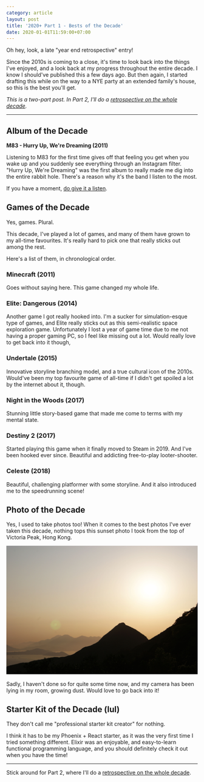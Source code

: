 ```yaml
---
category: article
layout: post
title: '2020+ Part 1 - Bests of the Decade'
date: 2020-01-01T11:59:00+07:00
---
```


Oh hey, look, a late "year end retrospective" entry!

Since the 2010s is coming to a close, it's time to look back into the things I've enjoyed, and a look back at my progress throughout the entire decade. I know I should've published this a few days ago. But then again, I started drafting this while on the way to a NYE party at an extended family's house, so this is the best you'll get.

_This is a two-part post. In Part 2, I'll do a [retrospective on the whole decade](/posts/2020/01/01/2020plus-part-2-an-entire-decades-retrospective/)._

---

## Album of the Decade

**M83 - Hurry Up, We're Dreaming (2011)**

Listening to M83 for the first time gives off that feeling you get when you wake up and you suddenly see everything through an Instagram filter. "Hurry Up, We're Dreaming" was the first album to really made me dig into the entire rabbit hole. There's a reason why it's the band I listen to the most.

If you have a moment, [do give it a listen](https://open.spotify.com/album/6R0ynY7RF20ofs9GJR5TXR).

## Games of the Decade

Yes, games. Plural.

This decade, I've played a lot of games, and many of them have grown to my all-time favourites. It's really hard to pick one that really sticks out among the rest.

Here's a list of them, in chronological order.

### Minecraft (2011)

Goes without saying here. This game changed my whole life.

### Elite: Dangerous (2014)

Another game I got really hooked into. I'm a sucker for simulation-esque type of games, and Elite really sticks out as this semi-realistic space exploration game. Unfortunately I lost a year of game time due to me not having a proper gaming PC, so I feel like missing out a lot. Would really love to get back into it though,

### Undertale (2015)

Innovative storyline branching model, and a true cultural icon of the 2010s. Would've been my top favourite game of all-time if I didn't get spoiled a lot by the internet about it, though.

### Night in the Woods (2017)

Stunning little story-based game that made me come to terms with my mental state.

### Destiny 2 (2017)

Started playing this game when it finally moved to Steam in 2019. And I've been hooked ever since. Beautiful and addicting free-to-play looter-shooter.

### Celeste (2018)

Beautiful, challenging platformer with some storyline. And it also introduced me to the speedrunning scene!

## Photo of the Decade

Yes, I used to take photos too! When it comes to the best photos I've ever taken this decade, nothing tops this sunset photo I took from the top of Victoria Peak, Hong Kong.

![DSC04157](DSC04157.jpg)

Sadly, I haven't done so for quite some time now, and my camera has been lying in my room, growing dust. Would love to go back into it!

## Starter Kit of the Decade (lul)

They don't call me "professional starter kit creator" for nothing.

I think it has to be my Phoenix + React starter, as it was the very first time I tried something different. Elixir was an enjoyable, and easy-to-learn functional programming language, and you should definitely check it out when you have the time!

---

Stick around for Part 2, where I'll do a [retrospective on the whole decade](/posts/2020/01/01/2020plus-part-2-an-entire-decades-retrospective/).
